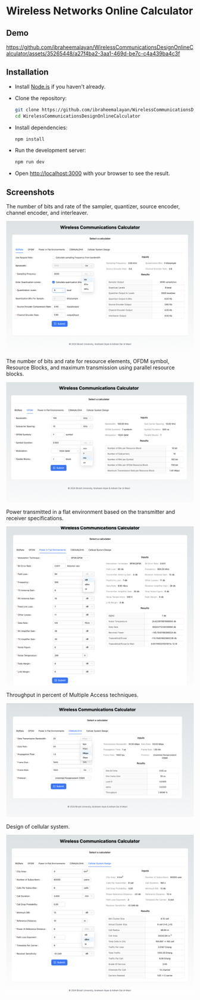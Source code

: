 # Wireless Networks Online Calculator

## Demo

https://github.com/ibraheemalayan/WirelessCommunicationsDesignOnlineCalculator/assets/35265448/a27f4ba2-3aa1-469d-be7c-c4a439ba4c3f

## Installation

- Install [Node.js](https://nodejs.org/en/download/) if you haven't already.

- Clone the repository:

  ```bash
  git clone https://github.com/ibraheemalayan/WirelessCommunicationsDesignOnlineCalculator
  cd WirelessCommunicationsDesignOnlineCalculator
  ```

- Install dependencies:

  ```bash
  npm install
  ```

- Run the development server:

  ```bash
  npm run dev
  ```

- Open [http://localhost:3000](http://localhost:3000) with your browser to see the result.

## Screenshots

The number of bits and rate of the sampler, quantizer, source encoder, channel encoder, and
interleaver.

![BitRate](./assets/BitRate.png)

The number of bits and rate for resource elements, OFDM symbol, Resource Blocks, and
maximum transmission using parallel resource blocks.

![ResourceElements](./assets/OFDM.png)

Power transmitted in a flat environment based on the transmitter and receiver specifications.

![PowerTransmitted](./assets/PowerTransmitted.png)

Throughput in percent of Multiple Access techniques.

![Throughput](./assets/Throughput.png)

Design of cellular system.

![CellularSystem](./assets/Cellular.png)
